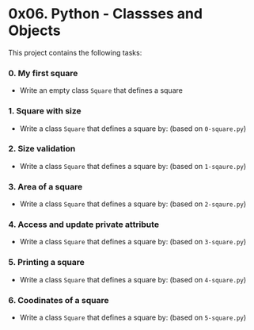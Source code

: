 # 0x06. Python - Classses and Objects
This project contains the following tasks:

### 0. My first square
* Write an empty class `Square` that defines a square

### 1. Square with size
* Write a class `Square` that defines a square by: (based on `0-square.py`)

### 2. Size validation
* Write a class `Square` that defines a square by: (based on `1-sqaure.py`)

### 3. Area of a square
* Write a class `Square` that defines a square by: (based on `2-sqaure.py`)

### 4. Access and update private attribute
* Write a class `Square` that defines a square by: (based on `3-square.py`)

### 5. Printing a square
* Write a class `Square` that defines a square by: (based on `4-square.py`)

### 6. Coodinates of a square
* Write a class `Square` that defines a square by: (based on `5-square.py`)
